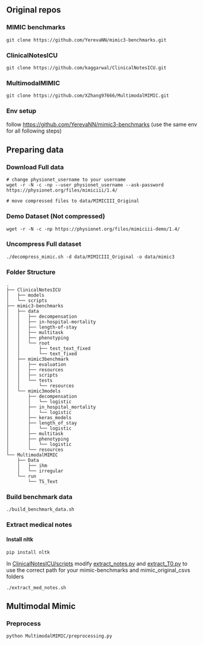 ## Original repos

### MIMIC benchmarks

`
git clone https://github.com/YerevaNN/mimic3-benchmarks.git
`

### ClinicalNotesICU

`
git clone https://github.com/kaggarwal/ClinicalNotesICU.git
`

### MultimodalMIMIC

`
git clone https://github.com/XZhang97666/MultimodalMIMIC.git
`

### Env setup

follow https://github.com/YerevaNN/mimic3-benchmarks (use the same env for all following steps)

## Preparing data

### Download Full data

``` shell
# change physionet_username to your username
wget -r -N -c -np --user physionet_username --ask-password https://physionet.org/files/mimiciii/1.4/

# move compressed files to data/MIMICIII_Original
```

### Demo Dataset (Not compressed)

``` shell
wget -r -N -c -np https://physionet.org/files/mimiciii-demo/1.4/
```

### Uncompress Full dataset

``` shell
./decompress_mimic.sh -d data/MIMICIII_Original -o data/mimic3
```

### Folder Structure

```
.
├── ClinicalNotesICU
│   ├── models
│   └── scripts
├── mimic3-benchmarks
│   ├── data
│   │   ├── decompensation
│   │   ├── in-hospital-mortality
│   │   ├── length-of-stay
│   │   ├── multitask
│   │   ├── phenotyping
│   │   └── root
│   │       ├── test_text_fixed
│   │       └── text_fixed
│   ├── mimic3benchmark
│   │   ├── evaluation
│   │   ├── resources
│   │   ├── scripts
│   │   └── tests
│   │       └── resources
│   └── mimic3models
│       ├── decompensation
│       │   └── logistic
│       ├── in_hospital_mortality
│       │   └── logistic
│       ├── keras_models
│       ├── length_of_stay
│       │   └── logistic
│       ├── multitask
│       ├── phenotyping
│       │   └── logistic
│       └── resources
└── MultimodalMIMIC
    ├── Data
    │   ├── ihm
    │   └── irregular
    └── run
        └── TS_Text
```

### Build benchmark data

``` shell
./build_benchmark_data.sh
```

### Extract medical notes

#### Install nltk

`
pip install nltk
`

In [ClinicalNotesICU/scripts](ClinicalNotesICU/scripts)
modify [extract_notes.py](ClinicalNotesICU/scripts/extract_notes.py)
and [extract_T0.py](ClinicalNotesICU/scripts/extract_T0.py) to use the correct path for your mimic-benchmarks and
mimic_original_csvs folders

```shell
./extract_med_notes.sh
```

## Multimodal Mimic

### Preprocess

```shell
python MultimodalMIMIC/preprocessing.py
```


